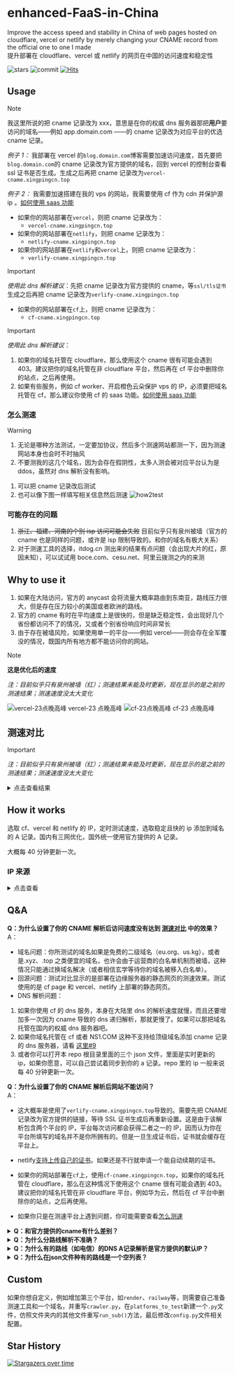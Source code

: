 # enhanced-FaaS-in-China

Improve the access speed and stability in China of web pages hosted on cloudflare, vercel or netlify by merely changing your CNAME record from the official one to one I made<br>
提升部署在 cloudflare、vercel 或 netlify 的网页在中国的访问速度和稳定性

![stars](https://img.shields.io/github/stars/xingpingcn/enhanced-FaaS-in-China?style=flat)
![commit](https://img.shields.io/github/last-commit/xingpingcn/enhanced-FaaS-in-China?display_timestamp=author&style=flat)
[![Hits](https://hits.seeyoufarm.com/api/count/incr/badge.svg?url=https%3A%2F%2Fgithub.com%2Fxingpingcn%2Fenhanced-FaaS-in-China&count_bg=%236167ED&title_bg=%23555555&icon=&icon_color=%23E7E7E7&title=hits-since-2024-7-8&edge_flat=false)](https://hits.seeyoufarm.com)

## Usage

> [!NOTE]
> 我这里所说的把 cname 记录改为 xxx，意思是在你的权威 dns 服务器那把**用户**要访问的域名——例如 app.domain.com ——的 cname 记录改为对应平台的优选 cname 记录。
>
> _例子 1：_ 我部署在 vercel 的`blog.domain.com`博客需要加速访问速度，首先要把`blog.domain.com`的 cname 记录改为官方提供的域名，回到 vercel 的控制台查看 ssl 证书是否生成。生成之后再把 cname 记录改为`vercel-cname.xingpingcn.top`
>
> _例子 2：_ 我需要加速搭建在我的 vps 的网站，我需要使用 cf 作为 cdn 并保护源 ip 。[如何使用 saas 功能](docs/how2use-SaaS-for-CF/how2use-SaaS-for-CF.md)

- 如果你的网站部署在`vercel`，则把 cname 记录改为：
  - `vercel-cname.xingpingcn.top`
- 如果你的网站部署在`netlify`，则把 cname 记录改为：
  - `netlify-cname.xingpingcn.top`
- 如果你的网站部署在`netlify`和`vercel`上，则把 cname 记录改为：
  - `verlify-cname.xingpingcn.top`

> [!IMPORTANT]
> _使用此 dns 解析建议_：先把 cname 记录改为官方提供的 cname，等`ssl/tls证书`生成之后再把 cname 记录改为`verlify-cname.xingpingcn.top`

- 如果你的网站部署在`cf`上，则把 cname 记录改为：
  - `cf-cname.xingpingcn.top`

> [!IMPORTANT]
> _使用此 dns 解析建议_：
>
> 1. 如果你的域名托管在 cloudflare，那么使用这个 cname 很有可能会遇到 403。建议把你的域名托管在非 cloudflare 平台，然后再在 cf 平台中删除你的站点，之后再使用。
> 1. 如果有些服务，例如 cf worker、开启橙色云朵保护 vps 的 IP，必须要把域名托管在 cf，那么建议你使用 cf 的 saas 功能。[如何使用 saas 功能](docs/how2use-SaaS-for-CF/how2use-SaaS-for-CF.md)

### 怎么测速

> [!WARNING]
>
> 1. 无论是哪种方法测试，一定要加协议，然后多个测速网站都测一下，因为测速网站本身也会时不时抽风
> 1. 不要测我的这几个域名，因为会存在假阴性，太多人测会被对应平台认为是 ddos，虽然对 dns 解析没有影响。

1. 可以把 cname 记录改后测试
1. 也可以像下图一样填写相关信息然后测速
   ![how2test](img/how2test.png)

### 可能存在的问题

1. ~~浙江、福建、河南的个别 isp 访问可能会失败~~ 目前似乎只有泉州被墙（官方的 cname 也是同样的问题，或许是 isp 限制导致的。和你的域名有极大关系）
1. 对于测速工具的选择，itdog.cn 测出来的结果有点问题（会出现大片的红，原因未知），可以试试用 boce.com、cesu.net、阿里云拨测之内的来测

## Why to use it

1. 如果在大陆访问，官方的 anycast 会将流量大概率路由到东南亚，路线压力很大，但是存在压力较小的美国或者欧洲的路线。
1. 官方的 cname 有时在平均速度上是很快的，但是缺乏稳定性，会出现好几个省份都访问不了的情况，又或者个别省份响应时间非常长
1. 由于存在被墙风险，如果使用单一的平台——例如 vercel——则会存在全军覆没的情况，既国内所有地方都不能访问你的网站。

> [!NOTE]
> **这是优化后的速度**
>
> _注：目前似乎只有泉州被墙（红）；测速结果未能及时更新，现在显示的是之前的测速结果；测速速度没太大变化_
>
> ![vercel-23点晚高峰](img/vercel-2024-9-29-23utc8.png)
> vercel-23 点晚高峰
> ![cf-23点晚高峰](img/cf-2024-9-29-23utc8.png)
> cf-23 点晚高峰

## 测速对比

> [!IMPORTANT]  
> _注：目前似乎只有泉州被墙（红）；测速结果未能及时更新，现在显示的是之前的测速结果；测速速度没太大变化_

<details>
<summary>点击查看结果</summary>

![cf-23点晚高峰](img/cf-2024-9-29-23utc8.png)
cf-23 点晚高峰
![cf-22点晚高峰](img/cf-22.5utc8-2024-6-26.png)
cf-22 点晚高峰
![cf-23点晚高峰-官方](img/cf-23utc8-auth.png)
cf-23 点晚高峰-官方
![cf-22点晚高峰-官方](img/cf-22utc8-auth.png)
cf-22 点晚高峰-官方
![vercel-23点晚高峰](img/vercel-2024-9-29-23utc8.png)
vercel-23 点晚高峰
![vercel-23点晚高峰-官方](img/vercel-23utc8-auth.png)
vercel-23 点晚高峰-官方
![netlify-23点晚高峰](img/netlify-23utc8.png)
netlify-23 点晚高峰
![netlify-23点晚高峰-官方](img/netlify-23utc8-auth.png)
netlify-23 点晚高峰-官方
![vercel中午](img/vercel-noon.png)
vercel 中午
![vercel中午-官方](img/vercel-noon-auth.png)
vercel 中午-官方
![netlify中午](img/netlify-noon.png)
netlify 中午
![netlify中午-官方](img/netlify-noon-auth.png)
netlify 中午-官方

</details>

## How it works

选取 cf、vercel 和 netlify 的 IP，定时测试速度，选取稳定且快的 ip 添加到域名的 A 记录。国内有三网优化，国外统一使用官方提供的 A 记录。

大概每 40 分钟更新一次。

### IP 来源

<details>
<summary>点击查看</b></summary><br>

- vercel
  - [vercel ip](https://gist.github.com/ChenYFan/fc2bd4ec1795766f2613b52ba123c0f8)
  - 官方`cname.vercel-dns.com.`的 A 记录
- netlify
  - 官方所提供的链接的 A 记录
- cf

  - 各种 cloudflare 的付费用户优选 ip

- 境外默认 ip

```json
{
  "VERCEL": "76.76.21.21",
  "NETLIFY": "75.2.60.5",
  "CF": "japan.com."
}
```

</details>

## Q&A

**Q：为什么设置了你的 CNAME 解析后访问速度没有达到 [测速对比](#测速对比) 中的效果？**<br>
A：

- 域名问题：你所测试的域名如果是免费的二级域名（eu.org、us.kg），或者是.xyz、.top 之类便宜的域名，也许会由于运营商的白名单机制而被墙，这种情况只能通过换域名解决（或者相信玄学等待你的域名被移入白名单）。
- 回源问题：测试对比显示的是部署在边缘服务器的静态网页的测速效果。测试使用的是 cf page 和 vercel、netlify 上部署的静态网页。
- DNS 解析问题：

1. 如果你使用 cf 的 dns 服务，本身在大陆里 dns 的解析速度就慢，而且还要增加多一次因为 cname 导致的 dns 递归解析，那就更慢了。如果可以那把域名托管在国内的权威 dns 服务器吧。
1. 如果你域名托管在 cf 或者 NS1.COM 这种不支持给顶级域名添加 cname 记录的 dns 服务器，请看 [这里#9](https://github.com/xingpingcn/enhanced-FaaS-in-China/issues/9#issuecomment-2379335329)
1. 或者你可以打开本 repo 根目录里面的三个 json 文件，里面是实时更新的 ip，如果你愿意，可以自己尝试着同步到你的 a 记录。repo 里的 ip 一般来说每 40 分钟更新一次。

**Q：为什么设置了你的 CNAME 解析后网站不能访问？**<br>
A：

- 这大概率是使用了`verlify-cname.xingpingcn.top`导致的。需要先把 CNAME 记录改为官方提供的链接，等待 SSL 证书生成后再重新设置。这是由于该解析包含两个平台的 IP，平台每次访问都会获得二者之一的 IP，因而认为你在平台所填写的域名并不是你所拥有的。但是一旦生成证书后，证书就会缓存在平台上。
- netlify[支持上传自己的证书](/netlify_cert/readme.md)。如果还是不行就申请一个能自动续期的证书。

- 如果你的网站部署在`cf`上，使用`cf-cname.xingpingcn.top`，如果你的域名托管在 cloudflare，那么在这种情况下使用这个 cname 很有可能会遇到 403。建议把你的域名托管在非 cloudflare 平台，例如华为云，然后在 cf 平台中删除你的站点，之后再使用。
- 如果你只是在测速平台上遇到问题，你可能需要查看[怎么测速](#怎么测速)

<details>
<summary><b>Q：和官方提供的cname有什么差别？</b></summary>
<br>
A：

- 官方的 cname 有时在平均速度上是很快的，但是缺乏稳定性，会出现好几个省份都访问不了的情况，又或者个别省份相应时间非常长
- 而我的 cname 在平均速度上可能不是最快的，但平均响应速度尽量维持在 1 秒内，最长的响应时间控制在 2 秒内，而返回非 200 状态码的省份尽量少于等于 2 个
</details>
<details>
<summary><b>Q：为什么分路线解析不准确？</b></summary><br>

A：我使用的是权威 DNS 服务器自带的路线解析，可能存在误判。如果你想要更加精准的分路线解析，可以自行选取其他 DNS 服务器——如 dnspod——并添加[Netlify.json](https://raw.githubusercontent.com/xingpingcn/enhanced-FaaS-in-China/main/Netlify.json)或[Vercel.json](https://raw.githubusercontent.com/xingpingcn/enhanced-FaaS-in-China/main/Vercel.json)里的 IP 到 A 记录。或使用`NS1.COM`作为权威 DNS 服务器，并设置根据`ASN`进行路线解析。你可以看看我写的[ASN 列表](https://github.com/xingpingcn/china-mainland-asn)。

</details>

<details>
<summary><b>Q：为什么有的路线（如电信）的DNS A记录解析是官方提供的默认IP？</b></summary><br>

A：这是因为该路线的其他 IP 质量较差，所以暂时停止解析其路线，改用官方提供的默认 IP。你可以通过同时将网站部署在`vercel`和`netlify`，把 cname 解析改为`verlify-cname.xingpingcn.top`，从而提高容错率。两个平台同一线路同时失效的概率要低许多。

</details>
<details>
<summary><b>Q：为什么在json文件种有的路线是一个空列表？</b></summary><br>

A: 同上

</details>

## Custom

如果你想自定义，例如增加第三个平台，如`render`、`railway`等，则需要自己准备测速工具和一个域名，并重写`crawler.py`，在`platforms_to_test`新建一个`.py`文件，仿照文件夹内的其他文件重写`run_sub()`方法，最后修改`config.py`文件相关配置。

## Star History

[![Stargazers over time](https://starchart.cc/xingpingcn/enhanced-FaaS-in-China.svg?background=%23FFFFFF&axis=%23333333&line=%23ff63db)](https://starchart.cc/xingpingcn/enhanced-FaaS-in-China)
